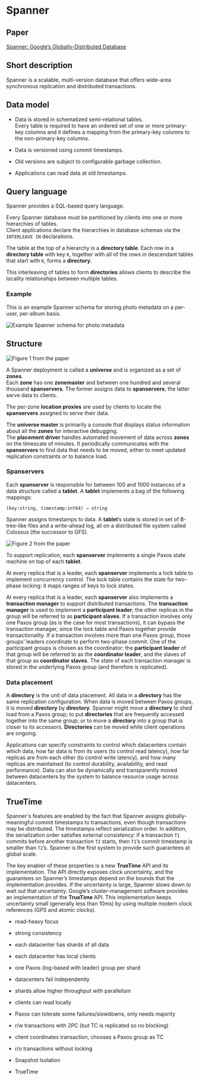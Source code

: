 # Spanner

## Paper

[Spanner: Google’s Globally-Distributed Database](https://static.googleusercontent.com/media/research.google.com/en//archive/spanner-osdi2012.pdf)

## Short description

Spanner is a scalable, multi-version database that offers wide-area synchronous replication and distributed transactions.

## Data model

- Data is stored in schematized semi-relational tables. <br>
Every table is required to have an ordered set of one or more primary-key columns and it defines a mapping from the primary-key columns to the non-primary-key columns.

- Data is versioned using commit timestamps.

- Old versions are subject to configurable garbage collection.

- Applications can read data at old timestamps.

## Query language

Spanner provides a SQL-based query language.

Every Spanner database must be partitioned by clients into one or more hierarchies of tables. <br>
Client applications declare the hierarchies in database schemas via the `INTERLEAVE IN` declarations.

The table at the top of a hierarchy is a **directory table**. 
Each row in a **directory table** with key `K`, together with all of the rows in descendant tables that start with `K`, forms a **directory**. 

This interleaving of tables to form **directories** allows clients to describe the locality relationships between multiple tables.

### Example

This is an example Spanner schema for storing photo metadata on a per-user, per-album basis.

![Example Spanner schema for photo metadata](https://i.imgur.com/sHPSubq.png)

## Structure

![Figure 1 from the paper](https://i.imgur.com/mPHBH30.png)

A Spanner deployment is called a **universe** and is organized as a set of **zones**. <br>
Each **zone** has one **zonemaster** and between one hundred and several thousand **spanservers**. 
The former assigns data to **spanservers**; the latter serve data to clients. 

The per-zone **location proxies** are used by clients to locate the **spanservers** assigned to serve their data. 

The **universe master** is primarily a console that displays status information about all the **zones** for interactive debugging. <br>
The **placement driver** handles automated movement of data across **zones** on the timescale of minutes. 
It periodically communicates with the **spanservers** to find data that needs to be moved, either to meet updated replication constraints or to balance load.

### Spanservers

Each **spanserver** is responsible for between 100 and 1000 instances of a data structure called a **tablet**. 
A **tablet** implements a bag of the following mappings:

    (key:string, timestamp:int64) → string

Spanner assigns timestamps to data.
A **tablet**’s state is stored in set of B-tree-like files and a write-ahead log, all on a distributed file system called Colossus (the successor to GFS).

![Figure 2 from the paper](https://i.imgur.com/eUjhy3Y.png)

To support replication, each **spanserver** implements a single Paxos state machine on top of each **tablet**.

At every replica that is a leader, each **spanserver** implements a lock table to implement concurrency control. 
The lock table contains the state for two-phase locking: it maps ranges of keys to lock states.

At every replica that is a leader, each **spanserver** also implements a **transaction manager** to support distributed transactions. 
The **transaction manager** is used to implement a **participant leader**; the other replicas in the group will be referred to as **participant slaves**. 
If a transaction involves only one Paxos group (as is the case for most transactions), it can bypass the transaction manager, since the lock table and Paxos together provide transactionality. If a transaction involves more than one Paxos group, those groups’ leaders coordinate to perform two-phase commit. One of the participant groups is chosen as the coordinator: the **participant leader** of that group will be referred to as the **coordinator leader**, and the slaves of that group as **coordinator slaves**. The state of each transaction manager is stored in the underlying Paxos group (and therefore is replicated).

### Data placement

A **directory** is the unit of data placement. All data in a **directory** has the same replication configuration. When data is moved between Paxos groups, it is moved **directory** by **directory**. 
Spanner might move a **directory** to shed load from a Paxos group; to put **directories** that are frequently accessed together into the same group; or to move a **directory** into a group that is closer to its accessors. 
**Directories** can be moved while client operations are ongoing.

Applications can specify constraints to control which datacenters contain which data, how far data is from its users (to control read latency), how far replicas are from each other (to control write latency), and how many replicas are maintained (to control durability, availability, and read performance). Data can also be dynamically and transparently moved between datacenters by the system to balance resource usage across datacenters.

## TrueTime

Spanner's features are enabled by the fact that Spanner assigns globally-meaningful commit timestamps to transactions, even though transactions may be distributed. The timestamps reflect serialization order. In addition, the serialization order satisfies external consistency: if a transaction `T1` commits before another transaction `T2` starts, then `T1`’s commit timestamp is smaller than `T2`’s. Spanner is the first system to provide such guarantees at global scale.

The key enabler of these properties is a new **TrueTime** API and its implementation. The API directly exposes clock uncertainty, and the guarantees on Spanner’s timestamps depend on the bounds that the implementation provides. If the uncertainty is large, Spanner slows down to wait out that uncertainty. Google’s cluster-management software provides an implementation of the **TrueTime** API. This implementation keeps uncertainty small (generally less than 10ms) by using multiple modern clock references (GPS and atomic clocks).



- read-heavy focus
- strong consistency

- each datacenter has shards of all data
- each datacenter has local clients
- one Paxos (log-based with leader) group per shard 

- datacenters fail independently
- shards allow higher throughput with parallelism
- clients can read locally
- Paxos can tolerate some failures/slowdowns, only needs majority

- r/w transactions with 2PC (but TC is replicated so no blocking)
- client coordinates transaction, chooses a Paxos group as TC

- r/o transactions without locking

- Snapshot Isolation
- TrueTime
